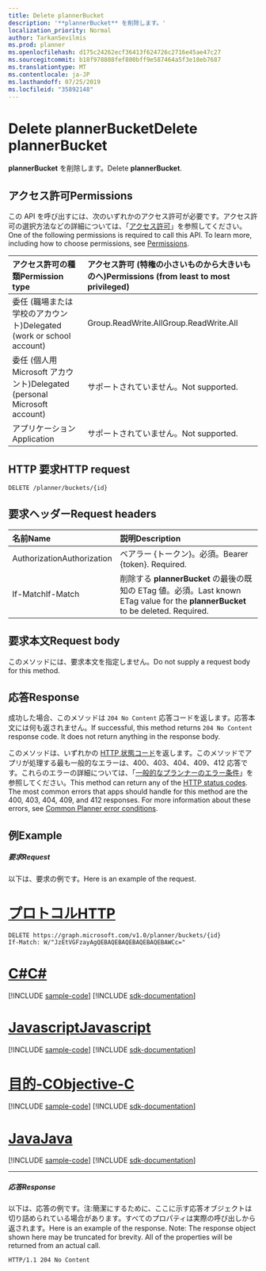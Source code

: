 ```yaml
---
title: Delete plannerBucket
description: '**plannerBucket** を削除します。'
localization_priority: Normal
author: TarkanSevilmis
ms.prod: planner
ms.openlocfilehash: d175c24262ecf36413f624726c2716e45ae47c27
ms.sourcegitcommit: b18f978808fef800bff9e587464a5f3e18eb7687
ms.translationtype: MT
ms.contentlocale: ja-JP
ms.lasthandoff: 07/25/2019
ms.locfileid: "35892148"
---
```

# <a name="delete-plannerbucket"></a><span data-ttu-id="1f2b4-103">Delete plannerBucket</span><span class="sxs-lookup"><span data-stu-id="1f2b4-103">Delete plannerBucket</span></span>

<span data-ttu-id="1f2b4-104">**plannerBucket** を削除します。</span><span class="sxs-lookup"><span data-stu-id="1f2b4-104">Delete **plannerBucket**.</span></span>
## <a name="permissions"></a><span data-ttu-id="1f2b4-105">アクセス許可</span><span class="sxs-lookup"><span data-stu-id="1f2b4-105">Permissions</span></span>
<span data-ttu-id="1f2b4-p101">この API を呼び出すには、次のいずれかのアクセス許可が必要です。アクセス許可の選択方法などの詳細については、「[アクセス許可](/graph/permissions-reference)」を参照してください。</span><span class="sxs-lookup"><span data-stu-id="1f2b4-p101">One of the following permissions is required to call this API. To learn more, including how to choose permissions, see [Permissions](/graph/permissions-reference).</span></span>

|<span data-ttu-id="1f2b4-108">アクセス許可の種類</span><span class="sxs-lookup"><span data-stu-id="1f2b4-108">Permission type</span></span>      | <span data-ttu-id="1f2b4-109">アクセス許可 (特権の小さいものから大きいものへ)</span><span class="sxs-lookup"><span data-stu-id="1f2b4-109">Permissions (from least to most privileged)</span></span>              |
|:--------------------|:---------------------------------------------------------|
|<span data-ttu-id="1f2b4-110">委任 (職場または学校のアカウント)</span><span class="sxs-lookup"><span data-stu-id="1f2b4-110">Delegated (work or school account)</span></span> | <span data-ttu-id="1f2b4-111">Group.ReadWrite.All</span><span class="sxs-lookup"><span data-stu-id="1f2b4-111">Group.ReadWrite.All</span></span>    |
|<span data-ttu-id="1f2b4-112">委任 (個人用 Microsoft アカウント)</span><span class="sxs-lookup"><span data-stu-id="1f2b4-112">Delegated (personal Microsoft account)</span></span> | <span data-ttu-id="1f2b4-113">サポートされていません。</span><span class="sxs-lookup"><span data-stu-id="1f2b4-113">Not supported.</span></span>    |
|<span data-ttu-id="1f2b4-114">アプリケーション</span><span class="sxs-lookup"><span data-stu-id="1f2b4-114">Application</span></span> | <span data-ttu-id="1f2b4-115">サポートされていません。</span><span class="sxs-lookup"><span data-stu-id="1f2b4-115">Not supported.</span></span> |

## <a name="http-request"></a><span data-ttu-id="1f2b4-116">HTTP 要求</span><span class="sxs-lookup"><span data-stu-id="1f2b4-116">HTTP request</span></span>
<!-- { "blockType": "ignored" } -->
```http
DELETE /planner/buckets/{id}
```
## <a name="request-headers"></a><span data-ttu-id="1f2b4-117">要求ヘッダー</span><span class="sxs-lookup"><span data-stu-id="1f2b4-117">Request headers</span></span>
| <span data-ttu-id="1f2b4-118">名前</span><span class="sxs-lookup"><span data-stu-id="1f2b4-118">Name</span></span>       | <span data-ttu-id="1f2b4-119">説明</span><span class="sxs-lookup"><span data-stu-id="1f2b4-119">Description</span></span>|
|:---------------|:----------|
| <span data-ttu-id="1f2b4-120">Authorization</span><span class="sxs-lookup"><span data-stu-id="1f2b4-120">Authorization</span></span>  | <span data-ttu-id="1f2b4-p102">ベアラー {トークン}。必須。</span><span class="sxs-lookup"><span data-stu-id="1f2b4-p102">Bearer {token}. Required.</span></span> |
| <span data-ttu-id="1f2b4-123">If-Match</span><span class="sxs-lookup"><span data-stu-id="1f2b4-123">If-Match</span></span>  | <span data-ttu-id="1f2b4-p103">削除する **plannerBucket** の最後の既知の ETag 値。必須。</span><span class="sxs-lookup"><span data-stu-id="1f2b4-p103">Last known ETag value for the **plannerBucket** to be deleted. Required.</span></span>|

## <a name="request-body"></a><span data-ttu-id="1f2b4-126">要求本文</span><span class="sxs-lookup"><span data-stu-id="1f2b4-126">Request body</span></span>
<span data-ttu-id="1f2b4-127">このメソッドには、要求本文を指定しません。</span><span class="sxs-lookup"><span data-stu-id="1f2b4-127">Do not supply a request body for this method.</span></span>

## <a name="response"></a><span data-ttu-id="1f2b4-128">応答</span><span class="sxs-lookup"><span data-stu-id="1f2b4-128">Response</span></span>

<span data-ttu-id="1f2b4-p104">成功した場合、このメソッドは `204 No Content` 応答コードを返します。応答本文には何も返されません。</span><span class="sxs-lookup"><span data-stu-id="1f2b4-p104">If successful, this method returns `204 No Content` response code. It does not return anything in the response body.</span></span>

<span data-ttu-id="1f2b4-p105">このメソッドは、いずれかの [HTTP 状態コード](/graph/errors)を返します。このメソッドでアプリが処理する最も一般的なエラーは、400、403、404、409、412 応答です。これらのエラーの詳細については、「[一般的なプランナーのエラー条件](../resources/planner-overview.md#common-planner-error-conditions)」を参照してください。</span><span class="sxs-lookup"><span data-stu-id="1f2b4-p105">This method can return any of the [HTTP status codes](/graph/errors). The most common errors that apps should handle for this method are the 400, 403, 404, 409, and 412 responses. For more information about these errors, see [Common Planner error conditions](../resources/planner-overview.md#common-planner-error-conditions).</span></span>

## <a name="example"></a><span data-ttu-id="1f2b4-134">例</span><span class="sxs-lookup"><span data-stu-id="1f2b4-134">Example</span></span>
##### <a name="request"></a><span data-ttu-id="1f2b4-135">要求</span><span class="sxs-lookup"><span data-stu-id="1f2b4-135">Request</span></span>
<span data-ttu-id="1f2b4-136">以下は、要求の例です。</span><span class="sxs-lookup"><span data-stu-id="1f2b4-136">Here is an example of the request.</span></span>

# <a name="httptabhttp"></a>[<span data-ttu-id="1f2b4-137">プロトコル</span><span class="sxs-lookup"><span data-stu-id="1f2b4-137">HTTP</span></span>](#tab/http)
<!-- {
  "blockType": "request",
  "name": "delete_plannerbucket"
}-->
```http
DELETE https://graph.microsoft.com/v1.0/planner/buckets/{id}
If-Match: W/"JzEtVGFzayAgQEBAQEBAQEBAQEBAQEBAWCc="
```
# <a name="ctabcsharp"></a>[<span data-ttu-id="1f2b4-138">C#</span><span class="sxs-lookup"><span data-stu-id="1f2b4-138">C#</span></span>](#tab/csharp)
[!INCLUDE [sample-code](../includes/snippets/csharp/delete-plannerbucket-csharp-snippets.md)]
[!INCLUDE [sdk-documentation](../includes/snippets/snippets-sdk-documentation-link.md)]

# <a name="javascripttabjavascript"></a>[<span data-ttu-id="1f2b4-139">Javascript</span><span class="sxs-lookup"><span data-stu-id="1f2b4-139">Javascript</span></span>](#tab/javascript)
[!INCLUDE [sample-code](../includes/snippets/javascript/delete-plannerbucket-javascript-snippets.md)]
[!INCLUDE [sdk-documentation](../includes/snippets/snippets-sdk-documentation-link.md)]

# <a name="objective-ctabobjc"></a>[<span data-ttu-id="1f2b4-140">目的-C</span><span class="sxs-lookup"><span data-stu-id="1f2b4-140">Objective-C</span></span>](#tab/objc)
[!INCLUDE [sample-code](../includes/snippets/objc/delete-plannerbucket-objc-snippets.md)]
[!INCLUDE [sdk-documentation](../includes/snippets/snippets-sdk-documentation-link.md)]

# <a name="javatabjava"></a>[<span data-ttu-id="1f2b4-141">Java</span><span class="sxs-lookup"><span data-stu-id="1f2b4-141">Java</span></span>](#tab/java)
[!INCLUDE [sample-code](../includes/snippets/java/delete-plannerbucket-java-snippets.md)]
[!INCLUDE [sdk-documentation](../includes/snippets/snippets-sdk-documentation-link.md)]

---

##### <a name="response"></a><span data-ttu-id="1f2b4-142">応答</span><span class="sxs-lookup"><span data-stu-id="1f2b4-142">Response</span></span>
<span data-ttu-id="1f2b4-p106">以下は、応答の例です。注:簡潔にするために、ここに示す応答オブジェクトは切り詰められている場合があります。すべてのプロパティは実際の呼び出しから返されます。</span><span class="sxs-lookup"><span data-stu-id="1f2b4-p106">Here is an example of the response. Note: The response object shown here may be truncated for brevity. All of the properties will be returned from an actual call.</span></span>
<!-- {
  "blockType": "response",
  "truncated": true
} -->
```http
HTTP/1.1 204 No Content
```

<!-- uuid: 8fcb5dbc-d5aa-4681-8e31-b001d5168d79
2015-10-25 14:57:30 UTC -->
<!-- {
  "type": "#page.annotation",
  "description": "Delete plannerBucket",
  "keywords": "",
  "section": "documentation",
  "tocPath": "",
  "suppressions": [
  ]
}-->
